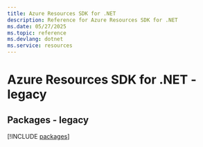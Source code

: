```yaml
---
title: Azure Resources SDK for .NET
description: Reference for Azure Resources SDK for .NET
ms.date: 05/27/2025
ms.topic: reference
ms.devlang: dotnet
ms.service: resources
---
```

# Azure Resources SDK for .NET - legacy
## Packages - legacy
[!INCLUDE [packages](resources-index.md)]